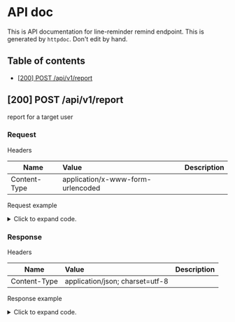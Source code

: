 # API doc

This is API documentation for line-reminder remind endpoint. This is generated by `httpdoc`. Don't edit by hand.

## Table of contents

- [[200] POST /api/v1/report](#200-post-apiv1report)


## [200] POST /api/v1/report

report for a target user

### Request



Headers

| Name  | Value  | Description |
| ----- | :----- | :--------- |
| Content-Type | application/x-www-form-urlencoded |  |





Request example

<details>
<summary>Click to expand code.</summary>

```javascript
id=xxxxxxxxxxxxxxxxxxxxx
```

</details>


### Response

Headers

| Name  | Value  | Description |
| ----- | :----- | :--------- |
| Content-Type | application/json; charset=utf-8 |  |





Response example

<details>
<summary>Click to expand code.</summary>

```javascript
null
```

</details>



